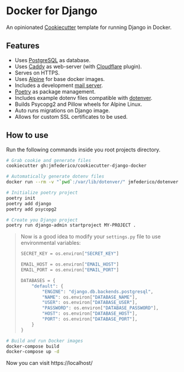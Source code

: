 # Docker for Django

An opinionated [Cookiecutter](https://github.com/audreyr/cookiecutter) template for
running Django in Docker.

## Features

* Uses [PostgreSQL](http://postgresql.org) as database.
* Uses [Caddy](https://caddyserver.com) as web-server (with
[Cloudflare](https://caddyserver.com/docs/tls.dns.cloudflare) plugin).
* Serves on HTTPS.
* Uses [Alpine](https://alpinelinux.org) for base docker images.
* Includes a development [mail server](http://djfarrelly.github.io/MailDev/).
* [Poetry](http://poetry.eustace.io) as package management.
* Includes example dotenv files compatible with [dotenver](https://pypi.org/project/dotenver/).
* Builds Psycopg2 and Pillow wheels for Alpine Linux.
* Auto runs migrations on Django image.
* Allows for custom SSL certificates to be used.

## How to use

Run the following commands inside you root projects directory.

```bash
# Grab cookie and generate files
cookiecutter gh:jmfederico/cookiecutter-django-docker
```

```bash
# Automatically generate dotenv files
docker run --rm -v "`pwd`:/var/lib/dotenver/" jmfederico/dotenver
```

```bash
# Initialize poetry project
poetry init
poetry add django
poetry add psycopg2
```

```bash
# Create you Django project
poetry run django-admin startproject MY-PROJECT .
```

>  Now is a good idea to modify your `settings.py` file to use environmental variables:
>
>  ```python
>  SECRET_KEY = os.environ["SECRET_KEY"]
>
>  EMAIL_HOST = os.environ["EMAIL_HOST"]
>  EMAIL_PORT = os.environ["EMAIL_PORT"]
>
>  DATABASES = {
>      "default": {
>          "ENGINE": "django.db.backends.postgresql",
>          "NAME": os.environ["DATABASE_NAME"],
>          "USER": os.environ["DATABASE_USER"],
>          "PASSWORD": os.environ["DATABASE_PASSWORD"],
>          "HOST": os.environ["DATABASE_HOST"],
>          "PORT": os.environ["DATABASE_PORT"],
>      }
>  }
>  ```

```bash
# Build and run Docker images
docker-compose build
docker-compose up -d
```

Now you can visit https://localhost/
